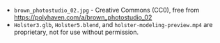 - `brown_photostudio_02.jpg` - Creative Commons (CC0), free from https://polyhaven.com/a/brown_photostudio_02
- `Holster3.glb`, `Holster5.blend`, and `holster-modeling-preview.mp4` are proprietary, not for use without permission.

